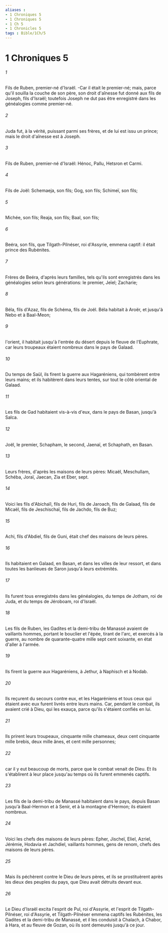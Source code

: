```yaml
---
aliases : 
- 1 Chroniques 5
- 1 Chroniques 5
- 1 Ch 5
- 1 Chronicles 5
tags : Bible/1Ch/5
---
```


# 1 Chroniques 5

###### 1
Fils de Ruben, premier-né d'Israël. -Car il était le premier-né; mais, parce qu'il souilla la couche de son père, son droit d'aînesse fut donné aux fils de Joseph, fils d'Israël; toutefois Joseph ne dut pas être enregistré dans les généalogies comme premier-né.
###### 2
Juda fut, à la vérité, puissant parmi ses frères, et de lui est issu un prince; mais le droit d'aînesse est à Joseph.
###### 3
Fils de Ruben, premier-né d'Israël: Hénoc, Pallu, Hetsron et Carmi.
###### 4
Fils de Joël: Schemaeja, son fils; Gog, son fils; Schimeï, son fils;
###### 5
Michée, son fils; Reaja, son fils; Baal, son fils;
###### 6
Beéra, son fils, que Tilgath-Pilnéser, roi d'Assyrie, emmena captif: il était prince des Rubénites.
###### 7
Frères de Beéra, d'après leurs familles, tels qu'ils sont enregistrés dans les généalogies selon leurs générations: le premier, Jeïel; Zacharie;
###### 8
Béla, fils d'Azaz, fils de Schéma, fils de Joël. Béla habitait à Aroër, et jusqu'à Nebo et à Baal-Meon;
###### 9
l'orient, il habitait jusqu'à l'entrée du désert depuis le fleuve de l'Euphrate, car leurs troupeaux étaient nombreux dans le pays de Galaad.
###### 10
Du temps de Saül, ils firent la guerre aux Hagaréniens, qui tombèrent entre leurs mains; et ils habitèrent dans leurs tentes, sur tout le côté oriental de Galaad.
###### 11
Les fils de Gad habitaient vis-à-vis d'eux, dans le pays de Basan, jusqu'à Salca.
###### 12
Joël, le premier, Schapham, le second, Jaenaï, et Schaphath, en Basan.
###### 13
Leurs frères, d'après les maisons de leurs pères: Micaël, Meschullam, Schéba, Joraï, Jaecan, Zia et Eber, sept.
###### 14
Voici les fils d'Abichaïl, fils de Huri, fils de Jaroach, fils de Galaad, fils de Micaël, fils de Jeschischaï, fils de Jachdo, fils de Buz;
###### 15
Achi, fils d'Abdiel, fils de Guni, était chef des maisons de leurs pères.
###### 16
Ils habitaient en Galaad, en Basan, et dans les villes de leur ressort, et dans toutes les banlieues de Saron jusqu'à leurs extrémités.
###### 17
Ils furent tous enregistrés dans les généalogies, du temps de Jotham, roi de Juda, et du temps de Jéroboam, roi d'Israël.
###### 18
Les fils de Ruben, les Gadites et la demi-tribu de Manassé avaient de vaillants hommes, portant le bouclier et l'épée, tirant de l'arc, et exercés à la guerre, au nombre de quarante-quatre mille sept cent soixante, en état d'aller à l'armée.
###### 19
Ils firent la guerre aux Hagaréniens, à Jethur, à Naphisch et à Nodab.
###### 20
Ils reçurent du secours contre eux, et les Hagaréniens et tous ceux qui étaient avec eux furent livrés entre leurs mains. Car, pendant le combat, ils avaient crié à Dieu, qui les exauça, parce qu'ils s'étaient confiés en lui.
###### 21
Ils prirent leurs troupeaux, cinquante mille chameaux, deux cent cinquante mille brebis, deux mille ânes, et cent mille personnes;
###### 22
car il y eut beaucoup de morts, parce que le combat venait de Dieu. Et ils s'établirent à leur place jusqu'au temps où ils furent emmenés captifs.
###### 23
Les fils de la demi-tribu de Manassé habitaient dans le pays, depuis Basan jusqu'à Baal-Hermon et à Senir, et à la montagne d'Hermon; ils étaient nombreux.
###### 24
Voici les chefs des maisons de leurs pères: Epher, Jischeï, Eliel, Azriel, Jérémie, Hodavia et Jachdiel, vaillants hommes, gens de renom, chefs des maisons de leurs pères.
###### 25
Mais ils péchèrent contre le Dieu de leurs pères, et ils se prostituèrent après les dieux des peuples du pays, que Dieu avait détruits devant eux.
###### 26
Le Dieu d'Israël excita l'esprit de Pul, roi d'Assyrie, et l'esprit de Tilgath-Pilnéser, roi d'Assyrie, et Tilgath-Pilnéser emmena captifs les Rubénites, les Gadites et la demi-tribu de Manassé, et il les conduisit à Chalach, à Chabor, à Hara, et au fleuve de Gozan, où ils sont demeurés jusqu'à ce jour.
